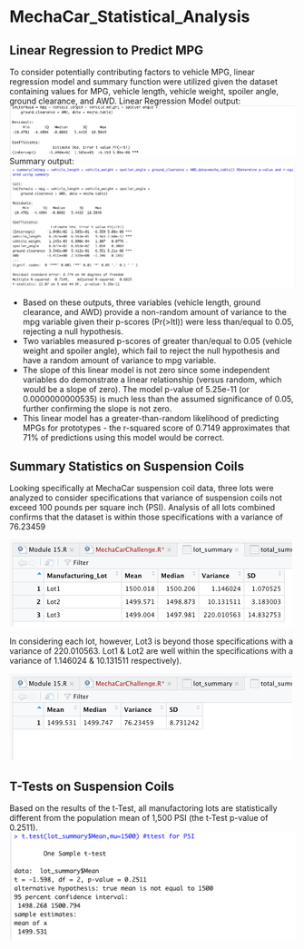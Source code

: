 # MechaCar_Statistical_Analysis
## Linear Regression to Predict MPG
To consider potentially contributing factors to vehicle MPG, linear regression model and summary function were utilized given the dataset containing values for MPG, vehicle length, vehicle weight, spoiler angle, ground clearance, and AWD.
Linear Regression Model output:
![LinearRegression.png](LinearRegression.png)
Summary output:
![SummaryLinearRegression.png](SummaryLinearRegression.png)
- Based on these outputs, three variables (vehicle length, ground clearance, and AWD) provide a non-random amount of variance to the mpg variable given their p-scores (Pr(>Itl)) were less than/equal to 0.05, rejecting a null hypothesis. 
- Two variables measured p-scores of greater than/equal to 0.05 (vehicle weight and spoiler angle), which fail to reject the null hypothesis and have a random amount of variance to mpg variable.
- The slope of this linear model is not zero since some independent variables do demonstrate a linear relationship (versus random, which would be a slope of zero). The model p-value of 5.25e-11 (or 0.0000000000535) is much less than the assumed significance of 0.05, further confirming the slope is not zero.
- This linear model has a greater-than-random likelihood of predicting MPGs for prototypes - the r-squared score of 0.7149 approximates that 71% of predictions using this model would be correct.

## Summary Statistics on Suspension Coils
Looking specifically at MechaCar suspension coil data, three lots were analyzed to consider specifications that variance of suspension coils not exceed 100 pounds per square inch (PSI). Analysis of all lots combined confirms that the dataset is within those specifications with a variance of 76.23459

![TotalSummary.png](TotalSummary.png)

In considering each lot, however, Lot3 is beyond those specifications with a variance of 220.010563. Lot1 & Lot2 are well within the specifications with a variance of 1.146024 & 10.131511 respectively).

![LotSummary.png](LotSummary.png)

## T-Tests on Suspension Coils
Based on the results of the t-Test, all manufactoring lots are statistically different from the population mean of 1,500 PSI (the t-Test p-value of 0.2511).
![TotalTTest.png](TotalTTest.png)
